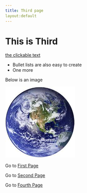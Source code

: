 ```yaml
---
title: Third page
layout:default
---
```


# This is Third

[the clickable text](http://xlson.com/)

* Bullet lists are also easy to create
* One more

Below is an image

![Globe](images/globe1.jpg)




Go to [First Page](index.html)


Go to [Second Page](secpg.html)

Go to [Fourth Page](four.html)
